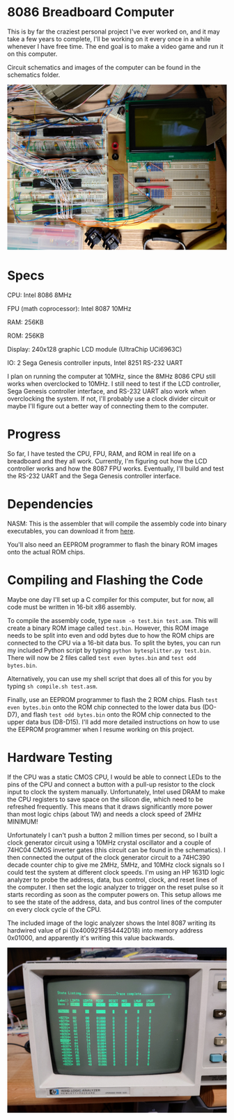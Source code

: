 # 8086 Breadboard Computer

This is by far the craziest personal project I've ever worked on, and it may take a few years to complete, I'll be working on it every once in a while whenever I have free time. The end goal is to make a video game and run it on this computer.

Circuit schematics and images of the computer can be found in the schematics folder.

![8086 on breadboard](https://raw.githubusercontent.com/GREENSHELLRAGE/8086-breadboard-computer/main/schematics/breadboard.JPG)

# Specs

CPU: Intel 8086 8MHz

FPU (math coprocessor): Intel 8087 10MHz

RAM: 256KB

ROM: 256KB

Display: 240x128 graphic LCD module (UltraChip UCi6963C)

IO: 2 Sega Genesis controller inputs, Intel 8251 RS-232 UART

I plan on running the computer at 10MHz, since the 8MHz 8086 CPU still works when overclocked to 10MHz. I still need to test if the LCD controller, Sega Genesis controller interface, and RS-232 UART also work when overclocking the system. If not, I'll probably use a clock divider circuit or maybe I'll figure out a better way of connecting them to the computer.

# Progress

So far, I have tested the CPU, FPU, RAM, and ROM in real life on a breadboard and they all work. Currently, I'm figuring out how the LCD controller works and how the 8087 FPU works. Eventually, I'll build and test the RS-232 UART and the Sega Genesis controller interface.

# Dependencies

NASM: This is the assembler that will compile the assembly code into binary executables, you can download it from [here](https://www.nasm.us/).

You'll also need an EEPROM programmer to flash the binary ROM images onto the actual ROM chips.

# Compiling and Flashing the Code

Maybe one day I'll set up a C compiler for this computer, but for now, all code must be written in 16-bit x86 assembly.

To compile the assembly code, type ```nasm -o test.bin test.asm```. This will create a binary ROM image called ```test.bin```. However, this ROM image needs to be split into even and odd bytes due to how the ROM chips are connected to the CPU via a 16-bit data bus. To split the bytes, you can run my included Python script by typing ```python bytesplitter.py test.bin```. There will now be 2 files called ```test even bytes.bin``` and ```test odd bytes.bin```.

Alternatively, you can use my shell script that does all of this for you by typing ```sh compile.sh test.asm```.

Finally, use an EEPROM programmer to flash the 2 ROM chips. Flash ```test even bytes.bin``` onto the ROM chip connected to the lower data bus (DO-D7), and flash ```test odd bytes.bin``` onto the ROM chip connected to the upper data bus (D8-D15). I'll add more detailed instructions on how to use the EEPROM programmer when I resume working on this project.

# Hardware Testing

If the CPU was a static CMOS CPU, I would be able to connect LEDs to the pins of the CPU and connect a button with a pull-up resistor to the clock input to clock the system manually. Unfortunately, Intel used DRAM to make the CPU registers to save space on the silicon die, which need to be refreshed frequently. This means that it draws significantly more power than most logic chips (about 1W) and needs a clock speed of 2MHz MINIMUM!

Unfortunately I can't push a button 2 million times per second, so I built a clock generator circuit using a 10MHz crystal oscillator and a couple of 74HC04 CMOS inverter gates (this circuit can be found in the schematics). I then connected the output of the clock generator circuit to a 74HC390 decade counter chip to give me 2MHz, 5MHz, and 10MHz clock signals so I could test the system at different clock speeds. I'm using an HP 1631D logic analyzer to probe the address, data, bus control, clock, and reset lines of the computer. I then set the logic analyzer to trigger on the reset pulse so it starts recording as soon as the computer powers on. This setup allows me to see the state of the address, data, and bus control lines of the computer on every clock cycle of the CPU.

The included image of the logic analyzer shows the Intel 8087 writing its hardwired value of pi (0x400921FB54442D18) into memory address 0x01000, and apparently it's writing this value backwards.

![HP1631D trace](https://raw.githubusercontent.com/GREENSHELLRAGE/8086-breadboard-computer/main/schematics/logicanalyzer.JPG)
